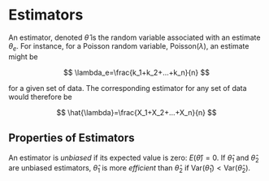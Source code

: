 # Estimators
An estimator, denoted $\hat{\theta}$ is the random variable associated with an estimate $\theta_e$. For instance, for a Poisson random variable, $\text{Poisson}\left(\lambda\right)$, an estimate might be

$$
\lambda_e=\frac{k_1+k_2+...+k_n}{n}
$$

for a given set of data. The corresponding estimator for any set of data would therefore be

$$
\hat{\lambda}=\frac{X_1+X_2+...+X_n}{n}
$$

## Properties of Estimators
An estimator is *unbiased* if its expected value is zero: $E\left(\hat{\theta}\right)=0$.
If $\hat{\theta}_1$ and $\hat{\theta}_2$ are unbiased estimators, $\hat{\theta}_1$ is more *efficient* than $\hat{\theta}_2$ if $\text{Var}\left(\hat{\theta}_1\right)<\text{Var}\left(\hat{\theta}_2\right)$.